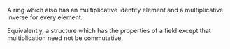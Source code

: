 A ring which also has an multiplicative identity element and a
multiplicative inverse for every element.

Equivalently, a structure which has the properties of a field except
that multiplication need not be commutative.
